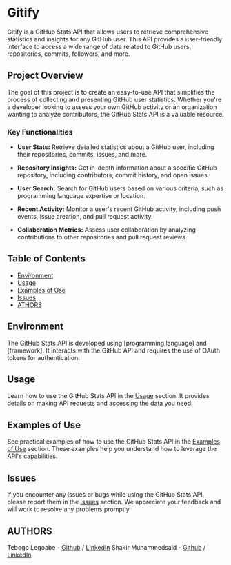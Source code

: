 # Gitify 

Gitify is a GitHub Stats API that allows users to retrieve comprehensive statistics and insights for any GitHub user. This API provides a user-friendly interface to access a wide range of data related to GitHub users, repositories, commits, followers, and more.

## Project Overview

The goal of this project is to create an easy-to-use API that simplifies the process of collecting and presenting GitHub user statistics. Whether you're a developer looking to assess your own GitHub activity or an organization wanting to analyze contributors, the GitHub Stats API is a valuable resource.

### Key Functionalities

- **User Stats:** Retrieve detailed statistics about a GitHub user, including their repositories, commits, issues, and more.

- **Repository Insights:** Get in-depth information about a specific GitHub repository, including contributors, commit history, and open issues.

- **User Search:** Search for GitHub users based on various criteria, such as programming language expertise or location.

- **Recent Activity:** Monitor a user's recent GitHub activity, including push events, issue creation, and pull request activity.

- **Collaboration Metrics:** Assess user collaboration by analyzing contributions to other repositories and pull request reviews.

## Table of Contents

- [Environment](#environment)
- [Usage](#usage)
- [Examples of Use](#examples-of-use)
- [Issues](#issues)
- [ATHORS](#Authors)

## Environment

The GitHub Stats API is developed using [programming language] and [framework]. It interacts with the GitHub API and requires the use of OAuth tokens for authentication.

## Usage

Learn how to use the GitHub Stats API in the [Usage](#usage) section. It provides details on making API requests and accessing the data you need.

## Examples of Use

See practical examples of how to use the GitHub Stats API in the [Examples of Use](#examples-of-use) section. These examples help you understand how to leverage the API's capabilities.

## Issues

If you encounter any issues or bugs while using the GitHub Stats API, please report them in the [Issues](#issues) section. We appreciate your feedback and will work to resolve any problems promptly.

## AUTHORS

Tebogo Legoabe - [Github](https://github.com/TebogoLegoabe) / [LinkedIn](https://www.linkedin.com/in/tebogo-legoabe)
Shakir Muhammedsaid - [Github](https://github.com/Shakir-ahmed1) / [LinkedIn](https://www.linkedin.com/in/shakir-ahmedsalih10)
